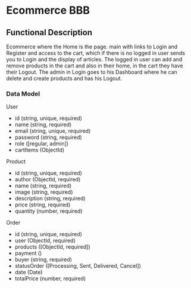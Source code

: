 # Ecommerce BBB

## Functional Description

Ecommerce where the Home is the page. main with links to Login and Register and access to the cart, which if there is no logged in user sends you to Login and the display of articles.
The logged in user can add and remove products in the cart and also in their home, in the cart they have their Logout.
The admin in Login goes to his Dashboard where he can delete and create products and has his Logout.

### Data Model

User
- id (string, unique, required)
- name (string, required)
- email (string, unique, required)
- password (string, required)
- role ([regular, admin])
- cartItems (ObjectId)

Product
- id (string, unique, required)
- author (ObjectId, required)
- name (string, required)
- image (string, required)
- description (string, required)
- price (string, required)
- quantity (number, required)

Order
- id (string, unique, required)
- user (ObjectId, required)
- products ([ObjectId, required])
- payment ()
- buyer (string, required)
- statusOrder ([Processing, Sent, Delivered, Cancel])
- date (Date)
- totalPrice (number, required)
